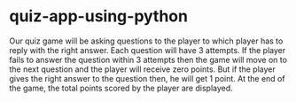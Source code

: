 # quiz-app-using-python

Our quiz game will be asking questions to the player to which player has to reply with the right answer. Each question will have 3 attempts. If the player fails to answer the question within 3 attempts then the game will move on to the next question and the player will receive zero points. But if the player gives the right answer to the question then, he will get 1 point. At the end of the game, the total points scored by the player are displayed.
